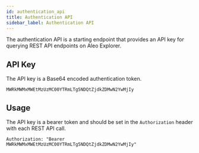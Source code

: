 ```yaml
---
id: authentication_api
title: Authentication API
sidebar_label: Authentication API
---
```


The authentication API is a starting endpoint that provides an API key for querying REST API endpoints on Aleo Explorer.

## API Key

The API key is a Base64 encoded authentication token.

```
MWRkMWMxMWEtMzUzMC00YTRmLTg5NDQtZjdkZDMwN2YwMjIy
```

## Usage

The API key is a bearer token and should be set in the `Authorization` header with each REST API call.

```
Authorization: "Bearer MWRkMWMxMWEtMzUzMC00YTRmLTg5NDQtZjdkZDMwN2YwMjIy"
```
